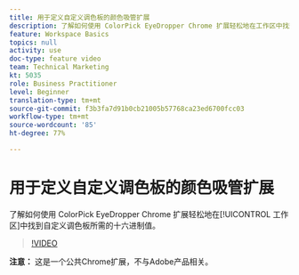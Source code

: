 ```yaml
---
title: 用于定义自定义调色板的颜色吸管扩展
description: 了解如何使用 ColorPick EyeDropper Chrome 扩展轻松地在工作区中找到自定义调色板所需的十六进制值。
feature: Workspace Basics
topics: null
activity: use
doc-type: feature video
team: Technical Marketing
kt: 5035
role: Business Practitioner
level: Beginner
translation-type: tm+mt
source-git-commit: f3b3fa7d91b0cb21005b57768ca23ed6700fcc03
workflow-type: tm+mt
source-wordcount: '85'
ht-degree: 77%

---
```



# 用于定义自定义调色板的颜色吸管扩展

了解如何使用 ColorPick EyeDropper Chrome 扩展轻松地在[!UICONTROL 工作区]中找到自定义调色板所需的十六进制值。

>[!VIDEO](https://video.tv.adobe.com/v/33775/?quality=12)

**注意：** 这是一个公共Chrome扩展，不与Adobe产品相关。
